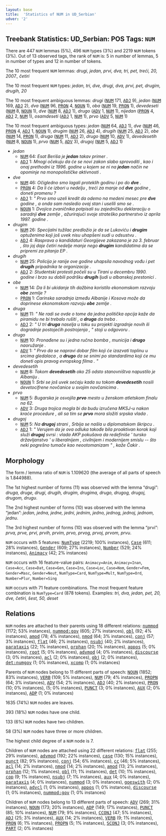 ```yaml
---
layout: base
title:  'Statistics of NUM in UD_Serbian'
udver: '2'
---
```


## Treebank Statistics: UD_Serbian: POS Tags: `NUM`

There are 447 `NUM` lemmas (5%), 496 `NUM` types (3%) and 2219 `NUM` tokens (3%).
Out of 13 observed tags, the rank of `NUM` is: 5 in number of lemmas, 5 in number of types and 12 in number of tokens.

The 10 most frequent `NUM` lemmas: <em>drugi, jedan, prvi, dva, tri, pet, treći, 20, 2007., četiri</em>

The 10 most frequent `NUM` types:  <em>jedan, tri, dve, drugi, dva, prvi, pet, drugim, drugih, 20</em>

The 10 most frequent ambiguous lemmas: <em>drugi</em> (<tt><a href="sr-pos-NUM.html">NUM</a></tt> 171, <tt><a href="sr-pos-ADJ.html">ADJ</a></tt> 9), <em>jedan</em> (<tt><a href="sr-pos-NUM.html">NUM</a></tt> 169, <tt><a href="sr-pos-ADJ.html">ADJ</a></tt> 2), <em>dva</em> (<tt><a href="sr-pos-NUM.html">NUM</a></tt> 96, <tt><a href="sr-pos-PRON.html">PRON</a></tt> 4, <tt><a href="sr-pos-NOUN.html">NOUN</a></tt> 1), <em>oba</em> (<tt><a href="sr-pos-NUM.html">NUM</a></tt> 19, <tt><a href="sr-pos-PRON.html">PRON</a></tt> 1), <em>devedeseti</em> (<tt><a href="sr-pos-NUM.html">NUM</a></tt> 8, <tt><a href="sr-pos-NOUN.html">NOUN</a></tt> 1), <em>dve</em> (<tt><a href="sr-pos-NUM.html">NUM</a></tt> 8, <tt><a href="sr-pos-ADJ.html">ADJ</a></tt> 1), <em>drugo</em> (<tt><a href="sr-pos-ADV.html">ADV</a></tt> 1, <tt><a href="sr-pos-NUM.html">NUM</a></tt> 1), <em>nijedan</em> (<tt><a href="sr-pos-PRON.html">PRON</a></tt> 4, <tt><a href="sr-pos-ADJ.html">ADJ</a></tt> 2, <tt><a href="sr-pos-NUM.html">NUM</a></tt> 1), <em>osamdeseti</em> (<tt><a href="sr-pos-ADJ.html">ADJ</a></tt> 1, <tt><a href="sr-pos-NUM.html">NUM</a></tt> 1), <em>prvo</em> (<tt><a href="sr-pos-ADV.html">ADV</a></tt> 5, <tt><a href="sr-pos-NUM.html">NUM</a></tt> 1)

The 10 most frequent ambiguous types:  <em>jedan</em> (<tt><a href="sr-pos-NUM.html">NUM</a></tt> 64, <tt><a href="sr-pos-ADJ.html">ADJ</a></tt> 1), <em>dve</em> (<tt><a href="sr-pos-NUM.html">NUM</a></tt> 46, <tt><a href="sr-pos-PRON.html">PRON</a></tt> 4, <tt><a href="sr-pos-ADJ.html">ADJ</a></tt> 1, <tt><a href="sr-pos-NOUN.html">NOUN</a></tt> 1), <em>drugim</em> (<tt><a href="sr-pos-NUM.html">NUM</a></tt> 26, <tt><a href="sr-pos-ADJ.html">ADJ</a></tt> 4), <em>drugih</em> (<tt><a href="sr-pos-NUM.html">NUM</a></tt> 25, <tt><a href="sr-pos-ADJ.html">ADJ</a></tt> 2), <em>obe</em> (<tt><a href="sr-pos-NUM.html">NUM</a></tt> 14, <tt><a href="sr-pos-PRON.html">PRON</a></tt> 1), <em>druga</em> (<tt><a href="sr-pos-NUM.html">NUM</a></tt> 11, <tt><a href="sr-pos-ADJ.html">ADJ</a></tt> 2), <em>drugo</em> (<tt><a href="sr-pos-NUM.html">NUM</a></tt> 10, <tt><a href="sr-pos-ADV.html">ADV</a></tt> 1), <em>devedesetih</em> (<tt><a href="sr-pos-NUM.html">NUM</a></tt> 8, <tt><a href="sr-pos-NOUN.html">NOUN</a></tt> 1), <em>prvo</em> (<tt><a href="sr-pos-NUM.html">NUM</a></tt> 5, <tt><a href="sr-pos-ADV.html">ADV</a></tt> 3), <em>drugoj</em> (<tt><a href="sr-pos-NUM.html">NUM</a></tt> 5, <tt><a href="sr-pos-ADJ.html">ADJ</a></tt> 1)


* <em>jedan</em>
  * <tt><a href="sr-pos-NUM.html">NUM</a></tt> 64: <em>Esat Beriša je <b>jedan</b> takav primer .</em>
  * <tt><a href="sr-pos-ADJ.html">ADJ</a></tt> 1: <em>Mnogi očekuju da će se novi zakon slabo sprovoditi , kao i onaj prethodni iz 1996. godine u kojem se ni na <b>jedan</b> način ne opominje na monopolističke aktivnosti .</em>
* <em>dve</em>
  * <tt><a href="sr-pos-NUM.html">NUM</a></tt> 46: <em>Očigledno smo lagali proteklih godinu i po do <b>dve</b> .</em>
  * <tt><a href="sr-pos-PRON.html">PRON</a></tt> 4: <em>Da li će izbori u nedelju , treći za manje od <b>dve</b> godine , doneti promenu ?</em>
  * <tt><a href="sr-pos-ADJ.html">ADJ</a></tt> 1: <em>" Prvo smo uzeli kredit da odemo na medeni mesec pre <b>dve</b> godine , a onda sam nasledio ovaj stan i uselili smo se .</em>
  * <tt><a href="sr-pos-NOUN.html">NOUN</a></tt> 1: <em>Dvojica zvaničnika potpisali su zajedničku deklaraciju o saradnji <b>dve</b> zemlje , ažurirajući svoje strateško partnerstvo iz aprila 1997. godine .</em>
* <em>drugim</em>
  * <tt><a href="sr-pos-NUM.html">NUM</a></tt> 26: <em>Specijalni tužilac predložio je da se Lukoviću i <b>drugim</b> optuženima koji još uvek nisu uhapšeni sudi u odsustvu .</em>
  * <tt><a href="sr-pos-ADJ.html">ADJ</a></tt> 4: <em>Rasprava o kandidaturi Georgijeve zakazana je za 3. februar , što joj daje četiri nedelje manje nego <b>drugim</b> kandidatima da se pripremi za pitanja EP .</em>
* <em>drugih</em>
  * <tt><a href="sr-pos-NUM.html">NUM</a></tt> 25: <em>Policija je ranije ove godine uhapsila navodnog vođu i pet <b>drugih</b> pripadnika te organizacije .</em>
  * <tt><a href="sr-pos-ADJ.html">ADJ</a></tt> 2: <em>Studentski protesti počeli su u Tirani u decembru 1990. godine i brzo su dobili podršku <b>drugih</b> ljudi u albanskoj prestonici .</em>
* <em>obe</em>
  * <tt><a href="sr-pos-NUM.html">NUM</a></tt> 14: <em>Da li bi ukidanje tih dažbina koristilo ekonomskom razvoju <b>obe</b> zemlje ?</em>
  * <tt><a href="sr-pos-PRON.html">PRON</a></tt> 1: <em>Carinska saradnja između Albanije i Kosova može da doprinese ekonomskom razvoju <b>obe</b> zemlje .</em>
* <em>druga</em>
  * <tt><a href="sr-pos-NUM.html">NUM</a></tt> 11: <em>" Ne radi se ovde o tome da jedna politička opcija kaže da piramidu ne bi trebalo rušiti , a <b>druga</b> da treba .</em>
  * <tt><a href="sr-pos-ADJ.html">ADJ</a></tt> 2: <em>" U tri <b>druga</b> naselja u toku su projekti izgradnje novih ili dogradnje postojećih postrojenja , " stoji u odgovoru .</em>
* <em>drugo</em>
  * <tt><a href="sr-pos-NUM.html">NUM</a></tt> 10: <em>Pronađene su i jedna ručna bomba , municija i <b>drugo</b> naoružanje .</em>
  * <tt><a href="sr-pos-ADV.html">ADV</a></tt> 1: <em>" Prvo da se napravi dobar film koji će izazvati toplinu u srcima gledalaca , a <b>drugo</b> da se snimi po standardima koji će mu doneti opis pravog evropskog filma . "</em>
* <em>devedesetih</em>
  * <tt><a href="sr-pos-NUM.html">NUM</a></tt> 8: <em>Tokom <b>devedesetih</b> oko 25 odsto stanovništva napustilo je Albaniju .</em>
  * <tt><a href="sr-pos-NOUN.html">NOUN</a></tt> 1: <em>Srbi se još uvek sećaju kada su tokom <b>devedesetih</b> nosili devetocifrene novčanice u svojim novčanicima .</em>
* <em>prvo</em>
  * <tt><a href="sr-pos-NUM.html">NUM</a></tt> 5: <em>Bugarska je osvojila <b>prvo</b> mesto u ženskom atletskom finalu na 62.</em>
  * <tt><a href="sr-pos-ADV.html">ADV</a></tt> 3: <em>Druga trojica mogla bi da budu izručena MKSJ-u nakon kraće procedure , ali sa tim se <b>prvo</b> mora složiti srpska vlada .</em>
* <em>drugoj</em>
  * <tt><a href="sr-pos-NUM.html">NUM</a></tt> 5: <em>Na <b>drugoj</b> strani , Srbija se našla u diplomatskom škripcu .</em>
  * <tt><a href="sr-pos-ADJ.html">ADJ</a></tt> 1: <em>" Verujem da je ova odluka takođe bila proaktivan korak koji služi <b>drugoj</b> svrsi : vlada AKP pokušava da redefiniše ' tursko državljanstvo ' u liberalnijem , civilnijem i modernijem smislu -- što neki pogrešno tumače kao neootomanizam " , kaže Čakir .</em>

## Morphology

The form / lemma ratio of `NUM` is 1.109620 (the average of all parts of speech is 1.844988).

The 1st highest number of forms (11) was observed with the lemma “drugi”: <em>druga, druge, drugi, drugih, drugim, drugima, drugo, drugog, drugoj, drugom, drugu</em>.

The 2nd highest number of forms (10) was observed with the lemma “jedan”: <em>jedan, jedna, jedne, jedni, jednim, jedno, jednog, jednoj, jednom, jednu</em>.

The 3rd highest number of forms (10) was observed with the lemma “prvi”: <em>prva, prve, prvi, prvih, prvim, prvo, prvog, prvoj, prvom, prvu</em>.

`NUM` occurs with 5 features: <tt><a href="sr-feat-NumType.html">NumType</a></tt> (2219; 100% instances), <tt><a href="sr-feat-Case.html">Case</a></tt> (611; 28% instances), <tt><a href="sr-feat-Gender.html">Gender</a></tt> (609; 27% instances), <tt><a href="sr-feat-Number.html">Number</a></tt> (529; 24% instances), <tt><a href="sr-feat-Animacy.html">Animacy</a></tt> (42; 2% instances)

`NUM` occurs with 16 feature-value pairs: `Animacy=Anim`, `Animacy=Inan`, `Case=Acc`, `Case=Dat`, `Case=Gen`, `Case=Ins`, `Case=Loc`, `Case=Nom`, `Gender=Fem`, `Gender=Masc`, `Gender=Neut`, `NumType=Card`, `NumType=Mult`, `NumType=Ord`, `Number=Plur`, `Number=Sing`

`NUM` occurs with 71 feature combinations.
The most frequent feature combination is `NumType=Card` (878 tokens).
Examples: <em>tri, dva, jedan, pet, 20, dve, četiri, šest, 50, deset</em>


## Relations

`NUM` nodes are attached to their parents using 18 different relations: <tt><a href="sr-dep-nummod.html">nummod</a></tt> (1172; 53% instances), <tt><a href="sr-dep-nummod-gov.html">nummod:gov</a></tt> (605; 27% instances), <tt><a href="sr-dep-obl.html">obl</a></tt> (92; 4% instances), <tt><a href="sr-dep-amod.html">amod</a></tt> (78; 4% instances), <tt><a href="sr-dep-nmod.html">nmod</a></tt> (64; 3% instances), <tt><a href="sr-dep-conj.html">conj</a></tt> (57; 3% instances), <tt><a href="sr-dep-flat.html">flat</a></tt> (46; 2% instances), <tt><a href="sr-dep-nsubj.html">nsubj</a></tt> (40; 2% instances), <tt><a href="sr-dep-parataxis.html">parataxis</a></tt> (22; 1% instances), <tt><a href="sr-dep-orphan.html">orphan</a></tt> (20; 1% instances), <tt><a href="sr-dep-appos.html">appos</a></tt> (5; 0% instances), <tt><a href="sr-dep-root.html">root</a></tt> (5; 0% instances), <tt><a href="sr-dep-advmod.html">advmod</a></tt> (4; 0% instances), <tt><a href="sr-dep-discourse.html">discourse</a></tt> (3; 0% instances), <tt><a href="sr-dep-acl.html">acl</a></tt> (2; 0% instances), <tt><a href="sr-dep-obj.html">obj</a></tt> (2; 0% instances), <tt><a href="sr-dep-det-numgov.html">det:numgov</a></tt> (1; 0% instances), <tt><a href="sr-dep-xcomp.html">xcomp</a></tt> (1; 0% instances)

Parents of `NUM` nodes belong to 11 different parts of speech: <tt><a href="sr-pos-NOUN.html">NOUN</a></tt> (1852; 83% instances), <tt><a href="sr-pos-VERB.html">VERB</a></tt> (109; 5% instances), <tt><a href="sr-pos-NUM.html">NUM</a></tt> (79; 4% instances), <tt><a href="sr-pos-PROPN.html">PROPN</a></tt> (64; 3% instances), <tt><a href="sr-pos-ADV.html">ADV</a></tt> (54; 2% instances), <tt><a href="sr-pos-ADJ.html">ADJ</a></tt> (40; 2% instances), <tt><a href="sr-pos-PRON.html">PRON</a></tt> (10; 0% instances),  (5; 0% instances), <tt><a href="sr-pos-PUNCT.html">PUNCT</a></tt> (3; 0% instances), <tt><a href="sr-pos-AUX.html">AUX</a></tt> (2; 0% instances), <tt><a href="sr-pos-ADP.html">ADP</a></tt> (1; 0% instances)

1635 (74%) `NUM` nodes are leaves.

393 (18%) `NUM` nodes have one child.

133 (6%) `NUM` nodes have two children.

58 (3%) `NUM` nodes have three or more children.

The highest child degree of a `NUM` node is 7.

Children of `NUM` nodes are attached using 22 different relations: <tt><a href="sr-dep-flat.html">flat</a></tt> (255; 29% instances), <tt><a href="sr-dep-advmod.html">advmod</a></tt> (192; 22% instances), <tt><a href="sr-dep-case.html">case</a></tt> (130; 15% instances), <tt><a href="sr-dep-punct.html">punct</a></tt> (82; 9% instances), <tt><a href="sr-dep-conj.html">conj</a></tt> (54; 6% instances), <tt><a href="sr-dep-cc.html">cc</a></tt> (46; 5% instances), <tt><a href="sr-dep-acl.html">acl</a></tt> (14; 2% instances), <tt><a href="sr-dep-nmod.html">nmod</a></tt> (14; 2% instances), <tt><a href="sr-dep-amod.html">amod</a></tt> (13; 2% instances), <tt><a href="sr-dep-orphan.html">orphan</a></tt> (12; 1% instances), <tt><a href="sr-dep-obl.html">obl</a></tt> (11; 1% instances), <tt><a href="sr-dep-det.html">det</a></tt> (10; 1% instances), <tt><a href="sr-dep-cop.html">cop</a></tt> (9; 1% instances), <tt><a href="sr-dep-nsubj.html">nsubj</a></tt> (7; 1% instances), <tt><a href="sr-dep-aux.html">aux</a></tt> (4; 0% instances), <tt><a href="sr-dep-parataxis.html">parataxis</a></tt> (4; 0% instances), <tt><a href="sr-dep-nummod.html">nummod</a></tt> (3; 0% instances), <tt><a href="sr-dep-goeswith.html">goeswith</a></tt> (2; 0% instances), <tt><a href="sr-dep-advcl.html">advcl</a></tt> (1; 0% instances), <tt><a href="sr-dep-appos.html">appos</a></tt> (1; 0% instances), <tt><a href="sr-dep-discourse.html">discourse</a></tt> (1; 0% instances), <tt><a href="sr-dep-nummod-gov.html">nummod:gov</a></tt> (1; 0% instances)

Children of `NUM` nodes belong to 13 different parts of speech: <tt><a href="sr-pos-ADV.html">ADV</a></tt> (269; 31% instances), <tt><a href="sr-pos-NOUN.html">NOUN</a></tt> (173; 20% instances), <tt><a href="sr-pos-ADP.html">ADP</a></tt> (149; 17% instances), <tt><a href="sr-pos-PUNCT.html">PUNCT</a></tt> (85; 10% instances), <tt><a href="sr-pos-NUM.html">NUM</a></tt> (79; 9% instances), <tt><a href="sr-pos-CCONJ.html">CCONJ</a></tt> (47; 5% instances), <tt><a href="sr-pos-ADJ.html">ADJ</a></tt> (25; 3% instances), <tt><a href="sr-pos-AUX.html">AUX</a></tt> (14; 2% instances), <tt><a href="sr-pos-VERB.html">VERB</a></tt> (9; 1% instances), <tt><a href="sr-pos-PRON.html">PRON</a></tt> (6; 1% instances), <tt><a href="sr-pos-PROPN.html">PROPN</a></tt> (5; 1% instances), <tt><a href="sr-pos-SCONJ.html">SCONJ</a></tt> (3; 0% instances), <tt><a href="sr-pos-PART.html">PART</a></tt> (2; 0% instances)


